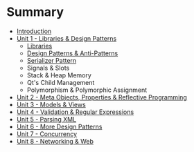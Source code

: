 # Summary

* [Introduction](README.md)
* [Unit 1 - Libraries & Design Patterns](unit-1-libraries-and-design-patterns.md)
  * [Libraries](unit-1-libraries-and-design-patterns/libraries.md)
  * [Design Patterns & Anti-Patterns](unit-1-libraries-and-design-patterns/design-patterns-and-anti-patterns.md)
  * [Serializer Pattern](unit-1-libraries-and-design-patterns/serializer-pattern.md)
  * Signals & Slots
  * Stack & Heap Memory
  * Qt's Child Management
  * Polymorphism & Polymorphic Assignment
* [Unit 2 - Meta Objects, Properties & Reflective Programming](unit-2-meta-objects-properties-and-reflective-programming.md)
* [Unit 3 - Models & Views](unit-3-models-and-views.md)
* [Unit 4 - Validation & Regular Expressions](unit-4-validation-and-regular-expressions.md)
* [Unit 5 - Parsing XML](unit-5-parsing-xml.md)
* [Unit 6 - More Design Patterns](unit-6-more-design-patterns.md)
* [Unit 7 - Concurrency](unit-7-concurrency.md)
* [Unit 8 - Networking & Web](unit-8-networking-and-web.md)

